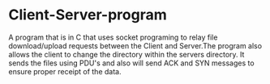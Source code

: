 # Client-Server-program
A program that is in C that uses socket programing to relay file download/upload requests
between the Client and Server.The program also allows the client to change the directory
within the servers directory. It sends the files using PDU's and also will send ACK and SYN
messages to ensure proper receipt of the data. 
